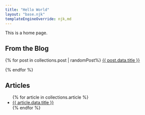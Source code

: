 ```yaml
---
title: "Hello World"
layout: "base.njk"
templateEngineOverride: njk,md
---
```


This is a home page.

## From the Blog

{% for post in collections.post | randomPost%}
<a href="{{ post.url }}">{{ post.data.title }}</a>

{% endfor %}

## Articles

<ul>
{% for article in collections.article %}
<li><a href="{{ article.url }}">{{ article.data.title }}</a></li>
{% endfor %}
</ul>
